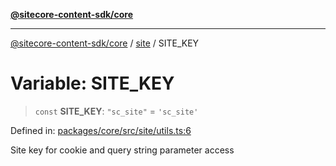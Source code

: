 [**@sitecore-content-sdk/core**](../../README.md)

***

[@sitecore-content-sdk/core](../../README.md) / [site](../README.md) / SITE\_KEY

# Variable: SITE\_KEY

> `const` **SITE\_KEY**: `"sc_site"` = `'sc_site'`

Defined in: [packages/core/src/site/utils.ts:6](https://github.com/Sitecore/content-sdk/blob/6011964d1f248a508bbfba336ef2d9fbb216116e/packages/core/src/site/utils.ts#L6)

Site key for cookie and query string parameter access
